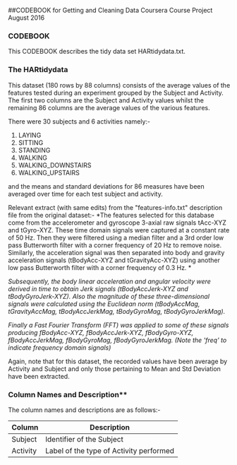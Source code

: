 ##CODEBOOK for Getting and Cleaning Data Coursera Course Project August 2016

### CODEBOOK
This CODEBOOK describes the tidy data set HARtidydata.txt.

### The HARtidydata

This dataset (180 rows by 88 columns) consists of the average values of the features tested during an experiment grouped by the Subject and Activity. The first two columns are the Subject and Activity values whilst the remaining 86 columns are the average values of the various features.

There were 30 subjects and 6 activities namely:-

  1. LAYING
  2. SITTING
  3. STANDING
  4. WALKING
  5. WALKING_DOWNSTAIRS
  6. WALKING_UPSTAIRS

and the means and standard deviations for 86 measures have been averaged over time for each test subject and activity.

Relevant extract (with same edits) from the "features-info.txt" description file from the original dataset:-
*The features selected for this database come from the accelerometer and gyroscope 3-axial raw signals tAcc-XYZ and tGyro-XYZ. These time domain signals were captured at a constant rate of 50 Hz. Then they were filtered using a median filter and a 3rd order low pass Butterworth filter with a corner frequency of 20 Hz to remove noise. Similarly, the acceleration signal was then separated into body and gravity acceleration signals (tBodyAcc-XYZ and tGravityAcc-XYZ) using another low pass Butterworth filter with a corner frequency of 0.3 Hz. *

*Subsequently, the body linear acceleration and angular velocity were derived in time to obtain Jerk signals (tBodyAccJerk-XYZ and tBodyGyroJerk-XYZ). Also the magnitude of these three-dimensional signals were calculated using the Euclidean norm (tBodyAccMag, tGravityAccMag, tBodyAccJerkMag, tBodyGyroMag, tBodyGyroJerkMag).* 

*Finally a Fast Fourier Transform (FFT) was applied to some of these signals producing fBodyAcc-XYZ, fBodyAccJerk-XYZ, fBodyGyro-XYZ, fBodyAccJerkMag, fBodyGyroMag, fBodyGyroJerkMag. (Note the 'freq' to indicate frequency domain signals)* 

Again, note that for this dataset, the recorded values have been average by Activity and Subject and only those pertaining to Mean and Std Deviation have been extracted.

### Column Names and Description**

The column names and descriptions are as follows:-

|**Column**|**Description**|
|----------|---------------|
|Subject|Identifier of the Subject|Identifier|
|Activity|Label of the type of Activity performed|
